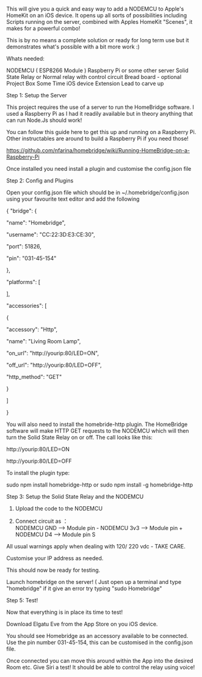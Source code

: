 

This  will give you a quick and easy way to add a NODEMCU to Apple's HomeKit on an iOS device. It opens up all sorts of possibilities including Scripts running on the server, combined with Apples HomeKit "Scenes", it makes for a powerful combo!

This is by no means a complete solution or ready for long term use but it demonstrates what's possible with a bit more work :)

Whats needed:

NODEMCU ( ESP8266 Module )
Raspberry Pi or some other server
Solid State Relay or Normal relay with control circuit
Bread board - optional
Project Box
Some Time
iOS device
Extension Lead to carve up

Step 1: Setup the Server

This project requires the use of a server to run the HomeBridge software. I used a Raspberry Pi as I had it readily available but in theory anything that can run Node.Js should work!

You can follow this guide here to get this up and running on a Raspberry Pi. Other instructables are around to build a Raspberry Pi if you need those!

https://github.com/nfarina/homebridge/wiki/Running-HomeBridge-on-a-Raspberry-Pi

Once installed you need install a plugin and customise the config.json file

Step 2: Config and Plugins

Open your config.json file which should be in ~/.homebridge/config.json using your favourite text editor and add the following

{
"bridge": {

"name": "Homebridge",

"username": "CC:22:3D:E3:CE:30",

"port": 51826,

"pin": "031-45-154"

},

"platforms": [

],

"accessories": [

{

"accessory": "Http",

"name": "Living Room Lamp",

"on_url": "http://yourip:80/LED=ON",

"off_url": "http://yourip:80/LED=OFF",

"http_method": "GET"

}

]

}

You will also need to install the homebride-http plugin. The HomeBridge software will make HTTP GET requests to the NODEMCU which will then turn the Solid State Relay on or off. The call looks like this:

http://yourip:80/LED=ON

http://yourip:80/LED=OFF

To install the plugin type:

sudo npm install homebridge-http or sudo npm install -g homebridge-http

Step 3: Setup the Solid State Relay and the NODEMCU

 1. Upload the code to the NODEMCU 
 
 2. Connect circuit as ：  
            NODEMCU GND --> Module pin -
            NODEMCU 3v3 --> Module pin +  
            NODEMCU D4 --> Module pin S 
            
 All usual warnings apply when dealing with 120/ 220 vdc - TAKE CARE.
 
Customise your IP address as needed.

This should now be ready for testing.

Launch homebridge on the server! ( Just open up a terminal and type "homebridge" if it give an error try typing "sudo Homebridge"

Step 5: Test!

Now that everything is in place its time to test!

Download Elgatu Eve from the App Store on you iOS device.

You should see Homebridge as an accessory available to be connected. Use the pin number 031-45-154, this can be customised in the config.json file.

Once connected you can move this around within the App into the desired Room etc. Give Siri a test! It should be able to control the relay using voice!


